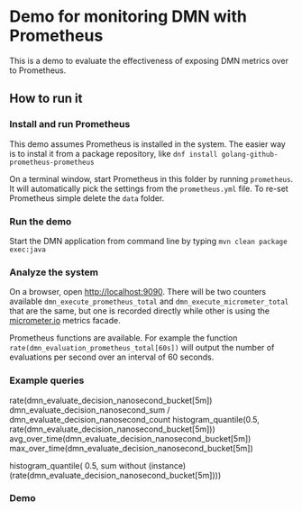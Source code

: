 # Demo for monitoring DMN with Prometheus

This is a demo to evaluate the effectiveness of exposing DMN metrics over to Prometheus. 

## How to run it

### Install and run Prometheus

This demo assumes Prometheus is installed in the system. The easier way is to instal it from a package repository, like `dnf install golang-github-prometheus-prometheus`

On a terminal window, start Prometheus in this folder by running `prometheus`. It will automatically pick the settings from the `prometheus.yml` file. To re-set Prometheus simple delete the `data` folder.

### Run the demo

Start the DMN application from command line by typing `mvn clean package exec:java` 

### Analyze the system

On a browser, open [http://localhost:9090](). There will be two counters available `dmn_execute_prometheus_total` and `dmn_execute_micrometer_total` that are the same, but one is recorded directly while other is using the [micrometer.io]() metrics facade.

Prometheus functions are available. For example the function `rate(dmn_evaluation_prometheus_total[60s])` will output the number of evaluations per second over an interval of 60 seconds.


### Example queries

rate(dmn_evaluate_decision_nanosecond_bucket[5m])
dmn_evaluate_decision_nanosecond_sum / dmn_evaluate_decision_nanosecond_count
histogram_quantile(0.5, rate(dmn_evaluate_decision_nanosecond_bucket[5m]))
avg_over_time(dmn_evaluate_decision_nanosecond_bucket[5m])
max_over_time(dmn_evaluate_decision_nanosecond_bucket[5m])

histogram_quantile(
    0.5,
    sum without (instance)(rate(dmn_evaluate_decision_nanosecond_bucket[5m])))
    
    
### Demo

